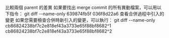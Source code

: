 比較兩個 parent 的差異 如果要找出 merge commit 的所有異動檔案，可以用以下指令：
git diff --name-only 639874fb5f 036f8d22a6
查看合併過程中引入的變更 如果您需要檢查合併時新引入的變更，可以執行：
git diff --name-only cb86824238bf7c2e818ef43a3733e65f88bf8682^1 cb86824238bf7c2e818ef43a3733e65f88bf8682^2

